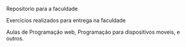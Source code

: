 
Repositorio para a faculdade

Exercicios realizados para entrega na faculdade

Aulas de Programação web, Programação para dispositivos moveis, e outros. 
